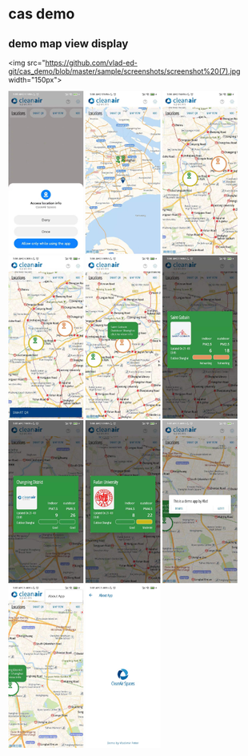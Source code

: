 # cas demo
## demo map view display

<img src="https://github.com/vlad-ed-git/cas_demo/blob/master/sample/screenshots/screenshot%20(7).jpg width="150px">

<img src="https://github.com/vlad-ed-git/cas_demo/blob/master/sample/screenshots/screenshot%20(2).jpg" width="150px">

<img src="https://github.com/vlad-ed-git/cas_demo/blob/master/sample/screenshots/screenshot%20(8).jpg" width="150px">

<img src="https://github.com/vlad-ed-git/cas_demo/blob/master/sample/screenshots/screenshot%20(3).jpg" width="150px">

<img src="https://github.com/vlad-ed-git/cas_demo/blob/master/sample/screenshots/screenshot%20(4).jpg" width="150px">

<img src="https://github.com/vlad-ed-git/cas_demo/blob/master/sample/screenshots/screenshot%20(11).jpg" width="150px">

<img src="https://github.com/vlad-ed-git/cas_demo/blob/master/sample/screenshots/screenshot%20(1).jpg" width="150px">

<img src="https://github.com/vlad-ed-git/cas_demo/blob/master/sample/screenshots/screenshot%20(6).jpg" width="150px">

<img src="https://github.com/vlad-ed-git/cas_demo/blob/master/sample/screenshots/screenshot%20(12).jpg" width="150px">

<img src="https://github.com/vlad-ed-git/cas_demo/blob/master/sample/screenshots/screenshot%20(10).jpg" width="150px">

<img src="https://github.com/vlad-ed-git/cas_demo/blob/master/sample/screenshots/screenshot%20(9).jpg" width="150px">

<img src="https://github.com/vlad-ed-git/cas_demo/blob/master/sample/screenshots/screenshot%20(5).jpg" width="150px">

